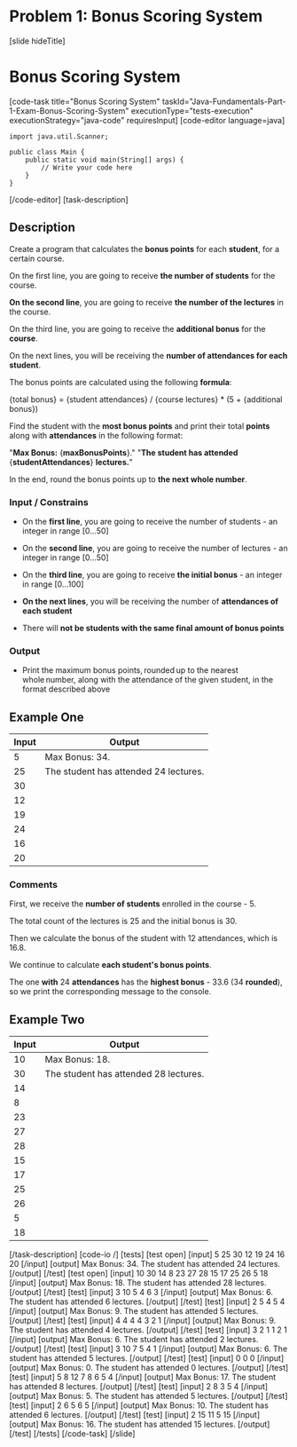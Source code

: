 # Problem 1: Bonus Scoring System
[slide hideTitle]

# Bonus Scoring System
[code-task title="Bonus Scoring System" taskId="Java-Fundamentals-Part-1-Exam-Bonus-Scoring-System" executionType="tests-execution" executionStrategy="java-code" requiresInput]
[code-editor language=java]
```
import java.util.Scanner;

public class Main {
    public static void main(String[] args) {
        // Write your code here
    }
}
```
[/code-editor]
[task-description]
## Description

Create a program that calculates the **bonus points** for each **student**, for a certain course.

On the first line, you are going to receive **the number of students** for the course.

**On the second line**, you are going to receive **the number of the lectures** in the course.

On the third line, you are going to receive the **additional bonus** for the **course**. 

On the next lines, you will be receiving the **number of attendances for each student**. 

The bonus points are calculated using the following **formula**: 

\{total bonus\} = \{student attendances\} \/ \{course lectures\} \* (5 + \{additional bonus\})

Find the student with the **most bonus points** and print their total **points** along with **attendances** in the following format: 

"**Max Bonus:** \{**maxBonusPoints**\}."
"**The student has attended** \{**studentAttendances**\} **lectures.**"


In the end, round the bonus points up to **the next whole number**.

### Input / Constrains

- On the **first line**, you are going to receive the number of students - an integer in range \[0...50\]

- On the **second line**, you are going to receive the number of lectures - an integer in range \[0...50\]

- On the **third line**, you are going to receive **the initial bonus** - an integer in range \[0...100\]

- **On the next lines**, you will be receiving the number of **attendances of each student**

- There will **not be students with the same final amount of bonus points**

### Output

- Print the maximum bonus points, rounded up to the nearest whole number, along with the attendance of the given student, in the format described above 

## Example One
| **Input** | **Output** |
| --- | --- |
| 5 | Max Bonus: 34. |
| 25 | The student has attended 24 lectures. |
| 30 |  |
| 12 |  |
| 19 |  |
| 24 |  |
| 16 |  |
| 20 |  |

### Comments

First, we receive the **number of students** enrolled in the course - 5.

The total count of the lectures is 25 and the initial bonus is 30.

Then we calculate the bonus of the student with 12 attendances, which is 16.8.

We continue to calculate **each student's bonus points**. 

The one **with** 24 **attendances** has the **highest bonus** - 33.6 (34 **rounded**), so we print the corresponding message to the console.

## Example Two
| **Input** | **Output** |
| --- | --- |
| 10 | Max Bonus: 18. |
| 30 | The student has attended 28 lectures. |
| 14 |  |
| 8 |  |
| 23 |  |
| 27 |  |
| 28 |  |
| 15 |  |
| 17 |  |
| 25 |  |
| 26 |  |
| 5 |  |
| 18 |  |

[/task-description]
[code-io /]
[tests]
[test open]
[input]
5
25
30
12
19
24
16
20
[/input]
[output]
Max Bonus: 34.
The student has attended 24 lectures.
[/output]
[/test]
[test open]
[input]
10
30
14
8
23
27
28
15
17
25
26
5
18
[/input]
[output]
Max Bonus: 18.
The student has attended 28 lectures.
[/output]
[/test]
[test]
[input]
3
10
5
4
6
3
[/input]
[output]
Max Bonus: 6.
The student has attended 6 lectures.
[/output]
[/test]
[test]
[input]
2
5
4
5
4
[/input]
[output]
Max Bonus: 9.
The student has attended 5 lectures.
[/output]
[/test]
[test]
[input]
4
4
4
4
3
2
1
[/input]
[output]
Max Bonus: 9.
The student has attended 4 lectures.
[/output]
[/test]
[test]
[input]
3
2
1
1
2
1
[/input]
[output]
Max Bonus: 6.
The student has attended 2 lectures.
[/output]
[/test]
[test]
[input]
3
10
7
5
4
1
[/input]
[output]
Max Bonus: 6.
The student has attended 5 lectures.
[/output]
[/test]
[test]
[input]
0
0
0
[/input]
[output]
Max Bonus: 0.
The student has attended 0 lectures.
[/output]
[/test]
[test]
[input]
5
8
12
7
8
6
5
4
[/input]
[output]
Max Bonus: 17.
The student has attended 8 lectures.
[/output]
[/test]
[test]
[input]
2
8
3
5
4
[/input]
[output]
Max Bonus: 5.
The student has attended 5 lectures.
[/output]
[/test]
[test]
[input]
2
6
5
6
5
[/input]
[output]
Max Bonus: 10.
The student has attended 6 lectures.
[/output]
[/test]
[test]
[input]
2
15
11
5
15
[/input]
[output]
Max Bonus: 16.
The student has attended 15 lectures.
[/output]
[/test]
[/tests]
[/code-task]
[/slide]
